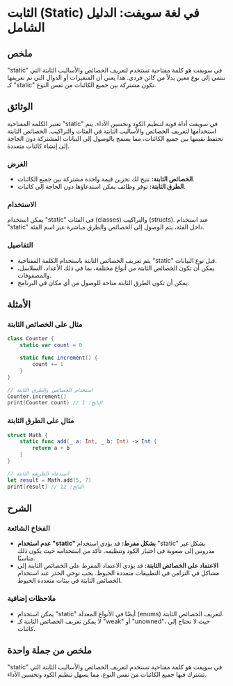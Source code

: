 <!--
Meta Description: # الثابت (Static) في لغة سويفت: الدليل الشامل ## ملخص "static" في سويفت هو كلمة مفتاحية تستخدم لتعريف الخصائص والأساليب الثابتة التي تنتمي إلى نوع معي...
Meta Keywords: الثابتة, الخصائص, static, إلى, استخدام
-->

# الثابت (Static) في لغة سويفت: الدليل الشامل

## ملخص
"static" في سويفت هو كلمة مفتاحية تستخدم لتعريف الخصائص والأساليب الثابتة التي تنتمي إلى نوع معين بدلاً من كائن فردي. هذا يعني أن المتغيرات أو الدوال التي تم تعريفها كـ "static" تكون مشتركة بين جميع الكائنات من نفس النوع.

## الوثائق
تعتبر الكلمة المفتاحية "static" في سويفت أداة قوية لتنظيم الكود وتحسين الأداء. يتم استخدامها لتعريف الخصائص والأساليب الثابتة في الفئات والتراكيب. الخصائص الثابتة تحتفظ بقيمها بين جميع الكائنات، مما يسمح بالوصول إلى البيانات المشتركة دون الحاجة إلى إنشاء كائنات متعددة.

### الغرض
- **الخصائص الثابتة:** تتيح لك تخزين قيمة واحدة مشتركة بين جميع الكائنات.
- **الطرق الثابتة:** توفر وظائف يمكن استدعاؤها دون الحاجة إلى كائنات.

### الاستخدام
يمكن استخدام "static" في الفئات (classes) والتراكيب (structs). عند استخدام "static" داخل الفئة، يتم الوصول إلى الخصائص والطرق مباشرة عبر اسم الفئة.

### التفاصيل
- يتم تعريف الخصائص الثابتة باستخدام الكلمة المفتاحية "static" قبل نوع البيانات.
- يمكن أن تكون الخصائص الثابتة من أنواع مختلفة، بما في ذلك الأعداد، السلاسل، والمصفوفات.
- يمكن أن تكون الطرق الثابتة متاحة للوصول من أي مكان في البرنامج.

## الأمثلة
### مثال على الخصائص الثابتة
```swift
class Counter {
    static var count = 0

    static func increment() {
        count += 1
    }
}

// استخدام الخصائص والطرق الثابتة
Counter.increment()
print(Counter.count) // الناتج: 1
```

### مثال على الطرق الثابتة
```swift
struct Math {
    static func add(_ a: Int, _ b: Int) -> Int {
        return a + b
    }
}

// استدعاء الطريقة الثابتة
let result = Math.add(5, 7)
print(result) // الناتج: 12
```

## الشرح
### الفخاخ الشائعة
- **عدم استخدام "static" بشكل مفرط:** قد يؤدي استخدام "static" بشكل غير مدروس إلى صعوبة في اختبار الكود وتنظيمه. تأكد من استخدامه حيث يكون ذلك مناسبًا.
- **الاعتماد على الخصائص الثابتة:** قد يؤدي الاعتماد المفرط على الخصائص الثابتة إلى مشاكل في التزامن في التطبيقات متعددة الخيوط. يجب توخي الحذر عند استخدام الخصائص الثابتة في بيئات متعددة الخيوط.

### ملاحظات إضافية
- يمكن استخدام "static" أيضًا في الأنواع المعدلة (enums) لتعريف الخصائص الثابتة.
- لا يمكن تعريف الخصائص الثابتة كـ "weak" أو "unowned"، حيث لا تحتاج إلى كائنات.

## ملخص من جملة واحدة
"static" في سويفت هو كلمة مفتاحية تستخدم لتعريف الخصائص والأساليب الثابتة التي تشترك فيها جميع الكائنات من نفس النوع، مما يسهل تنظيم الكود وتحسين الأداء.